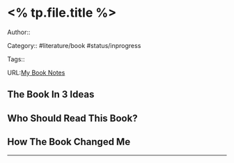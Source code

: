 # <% tp.file.title %>

Author::

Category:: #literature/book #status/inprogress 

Tags::

URL:[My Book Notes]()

## The Book In 3 Ideas
## Who Should Read This Book?
## How The Book Changed Me
---

